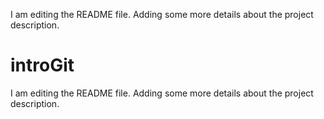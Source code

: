 I am editing the README file. Adding some more details about the project description.

# introGit
I am editing the README file. Adding some more details about the project description.
